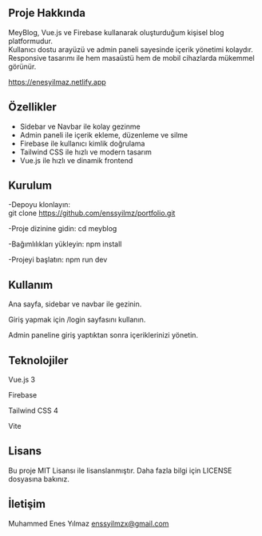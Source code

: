 ## Proje Hakkında

MeyBlog, Vue.js ve Firebase kullanarak oluşturduğum kişisel blog platformudur.  
Kullanıcı dostu arayüzü ve admin paneli sayesinde içerik yönetimi kolaydır.  
Responsive tasarımı ile hem masaüstü hem de mobil cihazlarda mükemmel görünür.

https://enesyilmaz.netlify.app
## Özellikler

- Sidebar ve Navbar ile kolay gezinme
- Admin paneli ile içerik ekleme, düzenleme ve silme
- Firebase ile kullanıcı kimlik doğrulama
- Tailwind CSS ile hızlı ve modern tasarım
- Vue.js ile hızlı ve dinamik frontend

## Kurulum

-Depoyu klonlayın:  
 git clone https://github.com/enssyilmz/portfolio.git

-Proje dizinine gidin:
cd meyblog

-Bağımlılıkları yükleyin:
npm install

-Projeyi başlatın:
npm run dev

## Kullanım

Ana sayfa, sidebar ve navbar ile gezinin.

Giriş yapmak için /login sayfasını kullanın.

Admin paneline giriş yaptıktan sonra içeriklerinizi yönetin.

## Teknolojiler

Vue.js 3

Firebase

Tailwind CSS 4

Vite

## Lisans

Bu proje MIT Lisansı ile lisanslanmıştır. Daha fazla bilgi için LICENSE dosyasına bakınız.

## İletişim

Muhammed Enes Yılmaz
enssyilmzx@gmail.com
